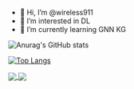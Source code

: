 - 👋 Hi, I’m @wireless911
- 👀 I’m interested in DL
- 🌱 I’m currently learning GNN KG


![Anurag's GitHub stats](https://github-readme-stats.vercel.app/api?username=wireless911&show_icons=true&theme=radical&&layout=compact)

[![Top Langs](https://github-readme-stats.vercel.app/api/top-langs/?username=wireless911&layout=compact)](https://github.com/anuraghazra/github-readme-stats)





<a href="https://github.com/anuraghazra/github-readme-stats">
  <img align="center" src="https://github-readme-stats.vercel.app/api?username=wireless911&repo=github-readme-stats" />
</a>
<a href="https://github.com/anuraghazra/convoychat">
  <img align="center" src="https://github-readme-stats.vercel.app/api?username=wireless911&repo=convoychat" />
</a>

<!---
wireless911/wireless911 is a ✨ special ✨ repository because its `README.md` (this file) appears on your GitHub profile.
You can click the Preview link to take a look at your changes.
--->



